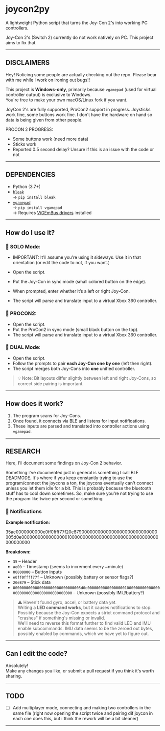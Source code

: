 # joycon2py

A lightweight Python script that turns the Joy-Con 2's into working PC controllers.

Joy-Con 2's (Switch 2) currently do not work natively on PC. This project aims to fix that.

---

## DISCLAIMERS 
Hey! Noticing some people are actually checking out the repo. Please bear with me while I work on ironing out bugs!!

This project is **Windows-only**, primarily because `vgamepad` (used for virtual controller output) is exclusive to Windows.  
You're free to make your own macOS/Linux fork if you want.

JoyCon 2's are fully supported, ProCon2 support in progress. Joysticks work fine, some buttons work fine. I don't have the hardware on hand so data is being given from other people.

PROCON 2 PROGRESS:
- Some buttons work (need more data)
- Sticks work
- Reported 0.5 second delay? Unsure if this is an issue with the code or not

---

## DEPENDENCIES

- Python (3.7+)
- [`bleak`](https://github.com/hbldh/bleak)  
  → `pip install bleak`  
- [`vgamepad`](https://github.com/yannbouteiller/vgamepad)  
  → `pip install vgamepad`  
  → Requires [ViGEmBus drivers](https://github.com/ViGEm/ViGEmBus/releases/latest) installed

---

## How do I use it?

### 🔹 SOLO Mode:

- IMPORTANT: It'll assume you're using it sideways. Use it in that orientation (or edit the code to not, if you want.)

- Open the script.
- Put the Joy-Con in sync mode (small colored button on the edge).
- When prompted, enter whether it’s a left or right Joy-Con.
- The script will parse and translate input to a virtual Xbox 360 controller.

### 🔹 PROCON2:
- Open the script.
- Put the ProCon2 in sync mode (small black button on the top).
- The script will parse and translate input to a virtual Xbox 360 controller.

### 🔸 DUAL Mode:

- Open the script.
- Follow the prompts to pair **each Joy-Con one by one** (left then right).
- The script merges both Joy-Cons into **one** unified controller.

> 💡 Note: Bit layouts differ slightly between left and right Joy-Cons, so correct side pairing is important.

---

## How does it work?

1. The program scans for Joy-Cons.
2. Once found, it connects via BLE and listens for input notifications.
3. These inputs are parsed and translated into controller actions using `vgamepad`.

---

## RESEARCH

Here, I'll document some findings on Joy-Con 2 behavior.

Something I've documented just in general is something I call BLE DEADMODE. It's where if you keep constantly trying to use the program/connect the joycons a ton, the joycons eventually can't connect unless you let them idle for a bit. This is probably because the bluetooth stuff has to cool down sometimes. So, make sure you're not trying to use the program like twice per second or something

### 🔔 Notifications

**Example notification:**

35ae0000000000e0ff0ffff77f20e8790000000000000000000000000000005d0e000000000000000001000000000000000000000000000000000000000000


**Breakdown:**

- `35` – Header  
- `ae00` – Timestamp (seems to increment every ~minute)  
- `00000000` – Button inputs  
- `e0ff0ffff77f` – Unknown (possibly battery or sensor flags?)  
- `20e879` – Stick data  
- `0000000000000000000000000000005d0e000000000000000001000000000000000000000000000000000000000000` – Unknown (possibly IMU/battery?)  

> ⚠️ Haven't found gyro, accel, or battery data yet.  
> Writing a **LED command works**, but it causes notifications to stop.  
> Possibly because the Joy-Con expects a strict command protocol and "crashes" if something's missing or invalid.  
> We'll need to reverse this format further to find valid LED and IMU enable subcommands.
> IMU data seems to be the zeroed out bytes, possibly enabled by commands, which we have yet to figure out.

---

## Can I edit the code?

Absolutely!  
Make any changes you like, or submit a pull request if you think it's worth sharing.

---

## TODO

- [ ] Add multiplayer mode, connecting and making two controllers in the same file (right now opening the script twice and pairing dif joycon in each one does this, but i think the rework will be a bit cleaner)

---
